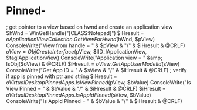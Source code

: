 # Pinned-
; get pointer to a view based on hwnd and create an application view $hWnd = WinGetHandle("[CLASS:Notepad]") $iHresult = $oApplicationViewCollection.GetViewForHwnd($hWnd, $pView) ConsoleWrite("View from handle = " &amp; $pView &amp; "/" &amp; $iHresult &amp; @CRLF) $oView = ObjCreateInterface($pView, $IID_IApplicationView, $tagIApplicationView) ConsoleWrite("Application view = " &amp; IsObj($oView) &amp; @CRLF) $iHresult = $oView.GetAppUserModelId($sView) ConsoleWrite("Get App ID = " &amp; $sView &amp; "/" &amp; $iHresult &amp; @CRLF)  ; verify if app is pinned with ptr and string $iHresult = $oVirtualDesktopPinnedApps.IsViewPinned($pView, $bValue) ConsoleWrite("Is View Pinned = " &amp; $bValue &amp; "/" &amp; $iHresult &amp; @CRLF) $iHresult = $oVirtualDesktopPinnedApps.IsAppIdPinned($sView, $bValue) ConsoleWrite("Is AppId Pinned = " &amp; $bValue &amp; "/" &amp; $iHresult &amp; @CRLF)
